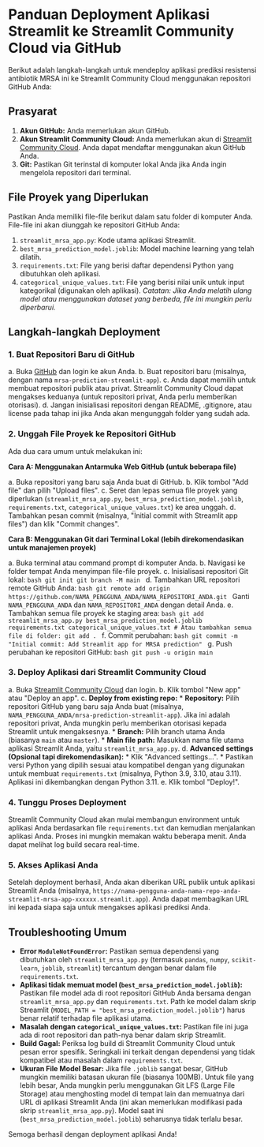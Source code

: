 # Panduan Deployment Aplikasi Streamlit ke Streamlit Community Cloud via GitHub

Berikut adalah langkah-langkah untuk mendeploy aplikasi prediksi resistensi antibiotik MRSA ini ke Streamlit Community Cloud menggunakan repositori GitHub Anda:

## Prasyarat

1.  **Akun GitHub:** Anda memerlukan akun GitHub.
2.  **Akun Streamlit Community Cloud:** Anda memerlukan akun di [Streamlit Community Cloud](https://share.streamlit.io/). Anda dapat mendaftar menggunakan akun GitHub Anda.
3.  **Git:** Pastikan Git terinstal di komputer lokal Anda jika Anda ingin mengelola repositori dari terminal.

## File Proyek yang Diperlukan

Pastikan Anda memiliki file-file berikut dalam satu folder di komputer Anda. File-file ini akan diunggah ke repositori GitHub Anda:

1.  `streamlit_mrsa_app.py`: Kode utama aplikasi Streamlit.
2.  `best_mrsa_prediction_model.joblib`: Model machine learning yang telah dilatih.
3.  `requirements.txt`: File yang berisi daftar dependensi Python yang dibutuhkan oleh aplikasi.
4.  `categorical_unique_values.txt`: File yang berisi nilai unik untuk input kategorikal (digunakan oleh aplikasi).
    *Catatan: Jika Anda melatih ulang model atau menggunakan dataset yang berbeda, file ini mungkin perlu diperbarui.*

## Langkah-langkah Deployment

### 1. Buat Repositori Baru di GitHub

   a.  Buka [GitHub](https://github.com/) dan login ke akun Anda.
   b.  Buat repositori baru (misalnya, dengan nama `mrsa-prediction-streamlit-app`).
   c.  Anda dapat memilih untuk membuat repositori publik atau privat. Streamlit Community Cloud dapat mengakses keduanya (untuk repositori privat, Anda perlu memberikan otorisasi).
   d.  Jangan inisialisasi repositori dengan README, .gitignore, atau license pada tahap ini jika Anda akan mengunggah folder yang sudah ada.

### 2. Unggah File Proyek ke Repositori GitHub

   Ada dua cara umum untuk melakukan ini:

   **Cara A: Menggunakan Antarmuka Web GitHub (untuk beberapa file)**

   a.  Buka repositori yang baru saja Anda buat di GitHub.
   b.  Klik tombol "Add file" dan pilih "Upload files".
   c.  Seret dan lepas semua file proyek yang diperlukan (`streamlit_mrsa_app.py`, `best_mrsa_prediction_model.joblib`, `requirements.txt`, `categorical_unique_values.txt`) ke area unggah.
   d.  Tambahkan pesan commit (misalnya, "Initial commit with Streamlit app files") dan klik "Commit changes".

   **Cara B: Menggunakan Git dari Terminal Lokal (lebih direkomendasikan untuk manajemen proyek)**

   a.  Buka terminal atau command prompt di komputer Anda.
   b.  Navigasi ke folder tempat Anda menyimpan file-file proyek.
   c.  Inisialisasi repositori Git lokal:
      ```bash
      git init
      git branch -M main
      ```
   d.  Tambahkan URL repositori remote GitHub Anda:
      ```bash
      git remote add origin https://github.com/NAMA_PENGGUNA_ANDA/NAMA_REPOSITORI_ANDA.git
      ```
      Ganti `NAMA_PENGGUNA_ANDA` dan `NAMA_REPOSITORI_ANDA` dengan detail Anda.
   e.  Tambahkan semua file proyek ke staging area:
      ```bash
      git add streamlit_mrsa_app.py best_mrsa_prediction_model.joblib requirements.txt categorical_unique_values.txt
      # Atau tambahkan semua file di folder: git add .
      ```
   f.  Commit perubahan:
      ```bash
      git commit -m "Initial commit: Add Streamlit app for MRSA prediction"
      ```
   g.  Push perubahan ke repositori GitHub:
      ```bash
      git push -u origin main
      ```

### 3. Deploy Aplikasi dari Streamlit Community Cloud

   a.  Buka [Streamlit Community Cloud](https://share.streamlit.io/) dan login.
   b.  Klik tombol "New app" atau "Deploy an app".
   c.  **Deploy from existing repo:**
      *   **Repository:** Pilih repositori GitHub yang baru saja Anda buat (misalnya, `NAMA_PENGGUNA_ANDA/mrsa-prediction-streamlit-app`). Jika ini adalah repositori privat, Anda mungkin perlu memberikan otorisasi kepada Streamlit untuk mengaksesnya.
      *   **Branch:** Pilih branch utama Anda (biasanya `main` atau `master`).
      *   **Main file path:** Masukkan nama file utama aplikasi Streamlit Anda, yaitu `streamlit_mrsa_app.py`.
   d.  **Advanced settings (Opsional tapi direkomendasikan):**
      *   Klik "Advanced settings...".
      *   Pastikan versi Python yang dipilih sesuai atau kompatibel dengan yang digunakan untuk membuat `requirements.txt` (misalnya, Python 3.9, 3.10, atau 3.11). Aplikasi ini dikembangkan dengan Python 3.11.
   e.  Klik tombol "Deploy!".

### 4. Tunggu Proses Deployment

   Streamlit Community Cloud akan mulai membangun environment untuk aplikasi Anda berdasarkan file `requirements.txt` dan kemudian menjalankan aplikasi Anda.
   Proses ini mungkin memakan waktu beberapa menit. Anda dapat melihat log build secara real-time.

### 5. Akses Aplikasi Anda

   Setelah deployment berhasil, Anda akan diberikan URL publik untuk aplikasi Streamlit Anda (misalnya, `https://nama-pengguna-anda-nama-repo-anda-streamlit-mrsa-app-xxxxxx.streamlit.app`).
   Anda dapat membagikan URL ini kepada siapa saja untuk mengakses aplikasi prediksi Anda.

## Troubleshooting Umum

*   **Error `ModuleNotFoundError`:** Pastikan semua dependensi yang dibutuhkan oleh `streamlit_mrsa_app.py` (termasuk `pandas`, `numpy`, `scikit-learn`, `joblib`, `streamlit`) tercantum dengan benar dalam file `requirements.txt`.
*   **Aplikasi tidak memuat model (`best_mrsa_prediction_model.joblib`):** Pastikan file model ada di root repositori GitHub Anda bersama dengan `streamlit_mrsa_app.py` dan `requirements.txt`. Path ke model dalam skrip Streamlit (`MODEL_PATH = "best_mrsa_prediction_model.joblib"`) harus benar relatif terhadap file aplikasi utama.
*   **Masalah dengan `categorical_unique_values.txt`:** Pastikan file ini juga ada di root repositori dan path-nya benar dalam skrip Streamlit.
*   **Build Gagal:** Periksa log build di Streamlit Community Cloud untuk pesan error spesifik. Seringkali ini terkait dengan dependensi yang tidak kompatibel atau masalah dalam `requirements.txt`.
*   **Ukuran File Model Besar:** Jika file `.joblib` sangat besar, GitHub mungkin memiliki batasan ukuran file (biasanya 100MB). Untuk file yang lebih besar, Anda mungkin perlu menggunakan Git LFS (Large File Storage) atau menghosting model di tempat lain dan memuatnya dari URL di aplikasi Streamlit Anda (ini akan memerlukan modifikasi pada skrip `streamlit_mrsa_app.py`). Model saat ini (`best_mrsa_prediction_model.joblib`) seharusnya tidak terlalu besar.

Semoga berhasil dengan deployment aplikasi Anda!
